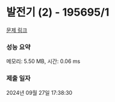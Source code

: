 # 발전기 (2) - 195695/1 

[문제 링크](https://level.goorm.io/exam/195695/%EB%B0%9C%EC%A0%84%EA%B8%B0-2/quiz/1) 

### 성능 요약

메모리: 5.50 MB, 시간: 0.06 ms

### 제출 일자

2024년 09월 27일 17:38:30

